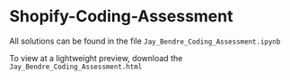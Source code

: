 # Shopify-Coding-Assessment

All solutions can be found in the file ```Jay_Bendre_Coding_Assessment.ipynb```

To view at a lightweight preview, download the ```Jay_Bendre_Coding_Assessment.html```
